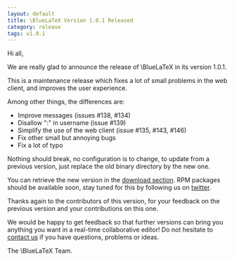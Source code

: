 ```yaml
---
layout: default
title: \BlueLaTeX Version 1.0.1 Released
category: release
tags: v1.0.1
---
```


Hi all,

We are really glad to announce the release of \BlueLaTeX in its version 1.0.1.

This is a maintenance release which fixes a lot of small problems in the web client, and improves the user experience.

Among other things, the differences are:

 - Improve messages (issues #138, #134)
 - Disallow ":" in username (issue #139)
 - Simplify the use of the web client (issue #135, #143, #146)
 - Fix other small but annoying bugs
 - Fix a lot of typo

Nothing should break, no configuration is to change, to update from a previous version, just replace the old binary directory by the new one.

You can retrieve the new version in the [download section](/download/). RPM packages should be available soon, stay tuned for this by following us on [twitter](https://twitter.com/bluelatex_team).

Thanks again to the contributors of this version, for your feedback on the previous version and your contributions on this one.

We would be happy to get feedback so that further versions can bring you anything you want in a real-time collaborative editor!
Do not hesitate to [contact us](/community/) if you have questions, problems or ideas.

The \BlueLaTeX Team.
